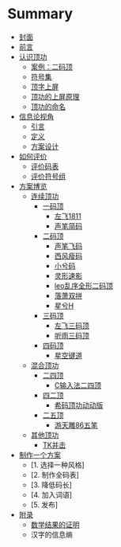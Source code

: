 # Summary

- [封面](README.md)
- [前言](about/README.md) 
- [认识顶功](basics/README.md)
	- [案例：二码顶](basics/case.md)
	- [符号集](basics/symbol-set.md)
	- [顶字上屏](basics/push.md) 
	- [顶功的上屏原理](basics/ding-push.md)
	- [顶功的命名](basics/naming.md)
- [信息论视角](informationism/README.md)
	- [引言](informationism/introduction.md) 
	- [定义](informationism/definition.md) 
	- [方案设计](informationism/design.md)
- [如何评价](evaluation/README.md)
	- [评价码表](evaluation/evaluate-mabiao.md)
	- [评价符号组](evaluation/evaluate-design.md)
- [方案博览](collection/README.md)
	- [连续顶功](collection/continuous-ding.md)
		- [一码顶](collection/ding-one.md)
			- [左飞1811](collection/zuofei1811.md)
			- [声笔简码](collection/shengbijianma.md) 
		- [二码顶](collection/ding-two.md)
			- [声笔飞码](collection/shengbifeima.md)
			- [西风瘦码](collection/xifengshouma.md)
			- [小兮码](collection/xiaoxima.md)
			- [灵形速影](collection/lingxingsuying.md)
			- [leo乱序全形二码顶](collection/leoluanxu.md)
			- [落萧双拼](collection/luoxiaoshuangpin.md)
			- [星兮H](collection/xingxih.md)
		- [三码顶](collection/ding-tree.md)
			- [左飞三码顶](collection/zuofei-sanmading.md)
            - [听雨三码顶](collection/tingyu-sanmading.md)
		- [四码顶](collection/ding-four.md)
			- [星空键道](collection/xingkong.md) 
	- [混合顶功](collection/mixed-ding.md)
		- [二四顶](collection/ding-two-four.md)
			- [C输入法二四顶](collection/c-ersiding.md)
		- [四二顶](collection/ding-four-two.md)
			- [希码顶功动动版](collection/ximadinggong.md)
		- [二五顶](collection/ding-two-five.md)
			- [游天雕86五笔](collection/youtiandiao.md)
	- [其他顶功](collection/miscellany.md)
		- [TK并击](collection/tk-bingji.md)
- [制作一个方案](implementation/README.md)
	- [1. 选择一种风格]
	- [2. 制作全码表]
	- [3. 降低码长]
	- [4. 加入词语]
	- [5. 发布]
- [附录](appendix/README.md)
	- [数学结果的证明](appendix/proof.md)
	- 汉字的信息熵

